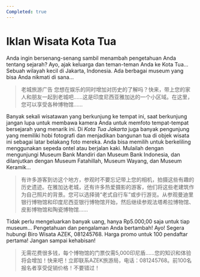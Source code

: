 ```yaml
---
Completed: true
---
```


# Iklan Wisata Kota Tua

Anda ingin bersenang-senang sambil menambah pengetahuan Anda tentang sejarah? Ayo, ajak keluarga dan teman-teman Anda ke Kota Tua... Sebuah wilayah kecil di Jakarta, Indonesia. Ada berbagai museum yang bisa Anda nikmati di sana...

> 老城旅游广告
> 您想在娱乐的同时增加对历史的了解吗？快来，带上您的家人和朋友一起到老城吧……这是印度尼西亚雅加达的一个小区域。在这里，您可以享受各种博物馆……

Banyak sekali wisatawan yang berkunjung ke tempat ini, saat berkunjung jangan lupa untuk membawa kamera Anda untuk memfoto tempat-tempat bersejarah yang menarik ini. Di *Kota Tua Jakarta* juga banyak pengunjung yang memiliki hobi fotografi dan menjadikan bangunan tua di objek wisata ini sebagai latar belakang foto mereka. Anda bisa memilih untuk berkeliling menggunakan sepeda ontel atau berjalan kaki. Mulailah dengan mengunjungi Museum Bank Mandiri dan Museum Bank Indonesia, dan dilanjutkan dengan Museum Fatahillah, Museum Wayang, dan Museum Keramik...

> 有许多游客到访这个地方，参观时不要忘记带上您的相机，拍摄这些有趣的历史遗迹。在雅加达老城，还有许多热爱摄影的游客，他们将这些老建筑作为自己照片的背景。您可以选择骑“老式自行车”或步行游览。从参观曼迪里银行博物馆和印度尼西亚银行博物馆开始，然后继续参观法塔希拉博物馆、皮影博物馆和陶瓷博物馆……

Tidak perlu mengeluarkan banyak uang, hanya Rp5.000,00 saja untuk tiap museum... Pengetahuan dan pengalaman Anda bertambah! Ayo! Segera hubungi Biro Wisata AZEK, 081245768. Harga promo untuk 100 pendaftar pertama! Jangan sampai kehabisan!

> 无需花费很多钱，每个博物馆的门票仅需5,000印尼盾……您的知识和体验将会增加！快来吧！立即联系AZEK旅游局，电话：081245768。前100名报名者享受促销价格！不要错过！
